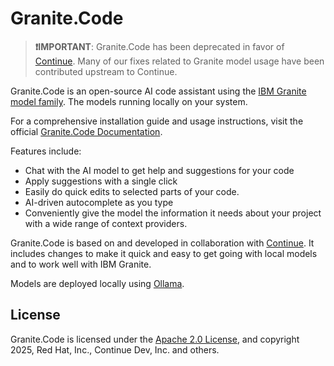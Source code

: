 # Granite.Code

> **❗IMPORTANT**: Granite.Code has been deprecated in favor of [Continue](https://marketplace.visualstudio.com/items?itemName=Continue.continue). Many of our fixes related to Granite model usage have been contributed upstream to Continue.

Granite.Code is an open-source AI code assistant
using the [IBM Granite model family](https://www.ibm.com/granite).
The models running locally on your system.

For a comprehensive installation guide and usage instructions, visit the official [Granite.Code Documentation](https://docs.granitecode.ai/).

Features include:

- Chat with the AI model to get help and suggestions
  for your code
- Apply suggestions with a single click
- Easily do quick edits to selected parts of your code.
- AI-driven autocomplete as you type
- Conveniently give the model the information it needs
  about your project with a wide range of context providers.

Granite.Code is based on and developed in collaboration with
[Continue](https://github.com/continuedev/continue). It includes changes to make it quick and easy to get going with local models and to work well with IBM Granite.

Models are deployed locally using [Ollama](https://ollama.com/).

## License

Granite.Code is licensed under the [Apache 2.0 License](./LICENSE),
and copyright 2025, Red Hat, Inc., Continue Dev, Inc. and others.
